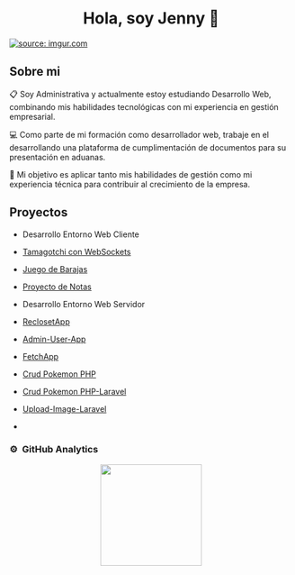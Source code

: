<div align="center">
<h1 align="center">Hola, soy Jenny 👋</h1>
</div>
<a href="https://imgur.com/oCeWYaM"><img src="https://i.imgur.com/oCeWYaM.jpg" title="source: imgur.com" /></a>

## Sobre mi

📋 Soy Administrativa y actualmente estoy estudiando Desarrollo Web, combinando mis habilidades tecnológicas con mi experiencia en gestión empresarial.

💻 Como parte de mi formación como desarrollador web, trabaje en el desarrollando una plataforma de cumplimentación de documentos para su presentación en aduanas.

🎯 Mi objetivo es aplicar tanto mis habilidades de gestión como mi experiencia técnica para contribuir al crecimiento de la empresa.

## Proyectos
  * Desarrollo Entorno Web Cliente
  
- [Tamagotchi con WebSockets](https://github.com/Jenny-Vasquez/Tamagochi)
  
- [Juego de Barajas](https://github.com/Jenny-Vasquez/Barajas_v2)

- [Proyecto de Notas](https://github.com/Jenny-Vasquez/Practica1.-DOM-REST-API)

 * Desarrollo Entorno Web Servidor
  
- [ReclosetApp](https://github.com/Jenny-Vasquez/recloset_app)
  
- [Admin-User-App](https://github.com/Jenny-Vasquez/user_app)

- [FetchApp](https://github.com/Jenny-Vasquez/fetch_app)
  
- [Crud Pokemon PHP](https://github.com/Jenny-Vasquez/Crud-pokemon)

- [Crud Pokemon PHP-Laravel](https://github.com/Jenny-Vasquez/pokemonApp-Laravel)

- [Upload-Image-Laravel](https://github.com/Jenny-Vasquez/Upload-Image)
- 
  
### ⚙️ &nbsp;GitHub Analytics

<p align="center">
<a href="https://github.com/Jenny-Vasquez">

  <img height="180em" src="https://github-readme-stats-eight-theta.vercel.app/api/top-langs/?username=Jenny-Vasquez&layout=compact&langs_count=8&theme=algolia"/>
</a>
</p>


